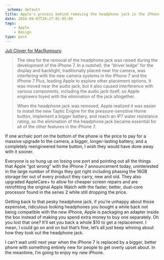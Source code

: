 ```yaml
---
_schema: default
title: Apple's process behind removing the headphone jack in the iPhone 7
date: 2016-09-07T20:27:02-05:00
tags:
    - Apple
    - Design
type: post
---
```

[Juli Clover for MacRumours](http://www.macrumors.com/2016/09/07/apple-explains-headphone-jack-removal/):

> The idea for the removal of the headphone jack was raised during the development of the iPhone 7. In a nutshell, the “driver ledge” for the display and backlight, traditionally placed near the camera, was interfering with the new camera systems in the iPhone 7 and the iPhone 7 Plus, leading Apple to explore other placement options. It was moved near the audio jack, but it also caused interference with various components, including the audio jack itself, so Apple engineers toyed with the elimination of the jack altogether.
>
> When the headphone jack was removed, Apple realized it was easier to install the new Taptic Engine for the pressure-sensitive Home button, implement a bigger battery, and reach an IP7 water resistance rating, so the elimination of the headphone jack became essential for all of the other features in the iPhone 7.

If one archaic port on the bottom of the phone is the price to pay for a massive upgrade to the camera, a bigger, longer-lasting battery, and a completely reengineered home button, I wish they would have done away with it sooner.

Everyone is so hung up on losing one port and pointing out all the things that Apple “got wrong” with the iPhone 7 announcement today, uninterested in the large number of things they got right including phasing the 16GB storage tier out of every product they carry, new and old. They also upgraded AppleCare+ to allow for cheaper screen repairs and are retrofitting the original Apple Watch with the faster, better, dual-core processor found in the series 2 while still dropping the price.

Getting back to that pesky headphone jack, if you’re unhappy about those expensive, ridiculous looking headphones you bought a while back not being compatible with the new iPhone, Apple is packaging an adapter inside the box instead of making you spend extra money to buy one separately. Oh you lost that one? It’ll set you back a whole $10 to get a replacement. I mean, I could go on and on but that’s fine, let’s all just keep whining about how they took out the headphone jack.

I can’t wait until next year when the iPhone 7 is replaced by a bigger, better phone with something entirely new for people to get overly upset about. In the meantime, I’m going to enjoy my new iPhone.